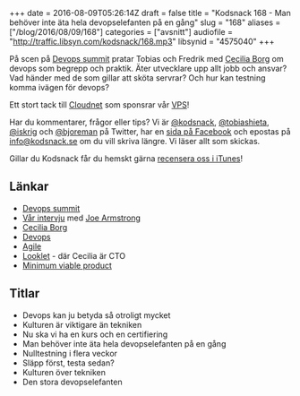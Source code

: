 +++
date = 2016-08-09T05:26:14Z
draft = false
title = "Kodsnack 168 - Man behöver inte äta hela devopselefanten på en gång"
slug = "168"
aliases = ["/blog/2016/08/09/168"]
categories = ["avsnitt"]
audiofile = "http://traffic.libsyn.com/kodsnack/168.mp3"
libsynid = "4575040"
+++

På scen på [Devops summit](http://techworld.event.idg.se/event/devops-summit-2016/) pratar Tobias och Fredrik med [Cecilia Borg](https://twitter.com/CeciliaBorg) om devops som begrepp och praktik. Äter utvecklare upp allt jobb och ansvar? Vad händer med de som gillar att sköta servrar? Och hur kan testning komma ivägen för devops?

Ett stort tack till [Cloudnet](http://www.cloudnet.se) som sponsrar vår [VPS](http://en.wikipedia.org/wiki/Virtual_private_server)!

Har du kommentarer, frågor eller tips? Vi är [@kodsnack](https://www.twitter.com/kodsnack), [@tobiashieta](https://www.twitter.com/tobiashieta), [@iskrig](https://www.twitter.com/iskrig) och [@bjoreman](https://www.twitter.com/bjoreman) på Twitter, har en [sida på Facebook](https://www.facebook.com/kodsnack) och epostas på [info@kodsnack.se](mailto:info@kodsnack.se) om du vill skriva längre. Vi läser allt som skickas.

Gillar du Kodsnack får du hemskt gärna [recensera oss i iTunes](http://itunes.apple.com/se/podcast/kodsnack/id561631498?l=en)!

## Länkar ##
* [Devops summit](http://techworld.event.idg.se/event/devops-summit-2016/)
* [Vår intervju](http://kodsnack.se/156/) med [Joe Armstrong](https://joearms.github.io/index.html)
* [Cecilia Borg](https://twitter.com/CeciliaBorg)
* [Devops](https://en.wikipedia.org/wiki/DevOps)
* [Agile](https://en.wikipedia.org/wiki/Agile_software_development)
* [Looklet](http://looklet.com/) - där Cecilia är CTO
* [Minimum viable product](https://en.wikipedia.org/wiki/Minimum_viable_product)

## Titlar ##
* Devops kan ju betyda så otroligt mycket
* Kulturen är viktigare än tekniken
* Nu ska vi ha en kurs och en certifiering
* Man behöver inte äta hela devopselefanten på en gång
* Nulltestning i flera veckor
* Släpp först, testa sedan?
* Kulturen över tekniken
* Den stora devopselefanten